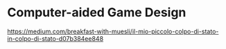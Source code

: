 # Computer-aided Game Design

https://medium.com/breakfast-with-muesli/il-mio-piccolo-colpo-di-stato-in-colpo-di-stato-d07b384ee848
